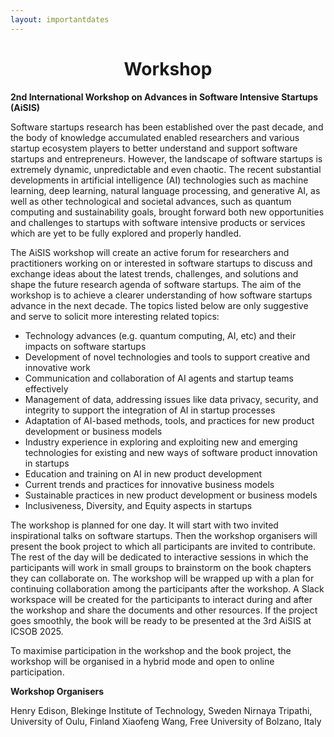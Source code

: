 ```yaml
---
layout: importantdates
---
```


<h1 class="display-4" style="text-align: center;">
	Workshop
</h1>

<b> 2nd International Workshop on Advances in Software Intensive Startups (AiSIS) </b>

Software startups research has been established over the past decade, and the body of knowledge accumulated enabled researchers and various startup ecosystem players to better understand and support software startups and entrepreneurs. However, the landscape of software startups is extremely dynamic, unpredictable and even chaotic. The recent substantial developments in artificial intelligence (AI) technologies such as machine learning, deep learning, natural language processing, and generative AI,  as well as other technological and societal advances, such as quantum computing and sustainability goals, brought forward both new opportunities and challenges to startups with software intensive products or services which are yet to be fully explored and properly handled. 
 
The AiSIS workshop will create an active forum for researchers and practitioners working on or interested in software startups to discuss and exchange ideas about the latest trends, challenges, and solutions and shape the future research agenda of software startups. The aim of the workshop is to achieve a clearer understanding of how software startups advance in the next decade. The topics listed below are only suggestive and serve to solicit more interesting related topics:

<p>
  <ul>
    <li>Technology advances (e.g. quantum computing, AI, etc) and their impacts on software startups</li>
    <li>Development of novel technologies and tools to support creative and innovative work</li>
    <li>Communication and collaboration of AI agents and startup teams effectively</li>
    <li>Management of data, addressing issues like data privacy, security, and integrity to support the integration of AI in startup processes</li>
    <li>Adaptation of AI-based methods, tools, and practices for new product development or business models</li>
    <li>Industry experience in exploring and exploiting new and emerging technologies for existing and new ways of software product innovation in startups</li>
    <li>Education and training on AI in new product development</li>
    <li>Current trends and practices for innovative business models</li>
    <li>Sustainable practices in new product development or business models</li>
    <li>Inclusiveness, Diversity, and Equity aspects in startups</li>
       
  </ul>
</p>
The workshop is planned for one day. It will start with two invited inspirational talks on software startups. Then the workshop organisers will present the book project to which all participants are invited to contribute. The rest of the day will be dedicated to interactive sessions in which the participants will work in small groups to brainstorm on the book chapters they can collaborate on. The workshop will be wrapped up with a plan for continuing collaboration among the participants after the workshop. A Slack workspace will be created for the participants to interact during and after the workshop and share the documents and other resources. If the project goes smoothly, the book will be ready to be presented at the 3rd AiSIS at ICSOB 2025.

To maximise participation in the workshop and the book project, the workshop will be organised in a hybrid mode and open to online participation. 


<p><b>Workshop Organisers</b></p>

Henry Edison, Blekinge Institute of Technology, Sweden
Nirnaya Tripathi, University of Oulu, Finland
Xiaofeng Wang, Free University of Bolzano, Italy

